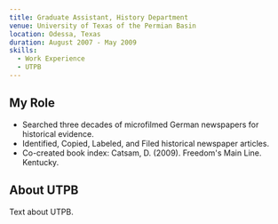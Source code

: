 ```yaml
---
title: Graduate Assistant, History Department
venue: University of Texas of the Permian Basin
location: Odessa, Texas
duration: August 2007 - May 2009
skills:
  - Work Experience
  - UTPB
---
```


My Role
-------

*	Searched three decades of microfilmed German newspapers for historical evidence.
*	Identified, Copied, Labeled, and Filed historical newspaper articles.
*	Co-created book index: Catsam, D. (2009). Freedom's Main Line. Kentucky.

About UTPB
----------

Text about UTPB.
